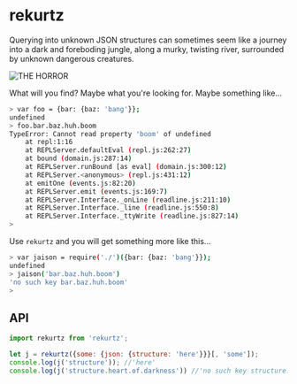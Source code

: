 # rekurtz

Querying into unknown JSON structures can sometimes seem like a journey into a dark and foreboding jungle, 
along a murky, twisting river, surrounded by unknown dangerous creatures.

![THE HORROR](https://i.guim.co.uk/img/static/sys-images/Guardian/Pix/pictures/2015/4/30/1430388377739/4981d70b-3f3e-41df-a694-26567076a274-2060x1236.jpeg?w=620&q=55&auto=format&usm=12&fit=max&s=e20edab66c4a66c2066001526376b4e7)

What will you find? Maybe what you're looking for. Maybe something like...

```bash
> var foo = {bar: {baz: 'bang'}};
undefined
> foo.bar.baz.huh.boom
TypeError: Cannot read property 'boom' of undefined
    at repl:1:16
    at REPLServer.defaultEval (repl.js:262:27)
    at bound (domain.js:287:14)
    at REPLServer.runBound [as eval] (domain.js:300:12)
    at REPLServer.<anonymous> (repl.js:431:12)
    at emitOne (events.js:82:20)
    at REPLServer.emit (events.js:169:7)
    at REPLServer.Interface._onLine (readline.js:211:10)
    at REPLServer.Interface._line (readline.js:550:8)
    at REPLServer.Interface._ttyWrite (readline.js:827:14)
> 

```

Use `rekurtz` and you will get something more like this...

```bash
> var jaison = require('./')({bar: {baz: 'bang'}});
undefined
> jaison('bar.baz.huh.boom')
'no such key bar.baz.huh.boom'
> 
```

## API

```js
import rekurtz from 'rekurtz';

let j = rekurtz({some: {json: {structure: 'here'}}}[, 'some']);
console.log(j('structure')); //'here'
console.log(j('structure.heart.of.darkness')) //'no such key structure.heart.of.darkness'
```